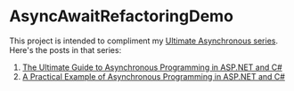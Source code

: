 # AsyncAwaitRefactoringDemo
This project is intended to compliment my [Ultimate Asynchronous series](https://exceptionnotfound.net/tag/ultimate-asynchronous/).  Here's the posts in that series:

1. [The Ultimate Guide to Asynchronous Programming in ASP.NET and C#](https://exceptionnotfound.net/asynchronous-programming-in-asp-net-csharp-ultimate-guide/)
2. [A Practical Example of Asynchronous Programming in ASP.NET and C#](https://exceptionnotfound.net/asynchronous-programming-asp-net-csharp-practical-guide-refactoring/)
